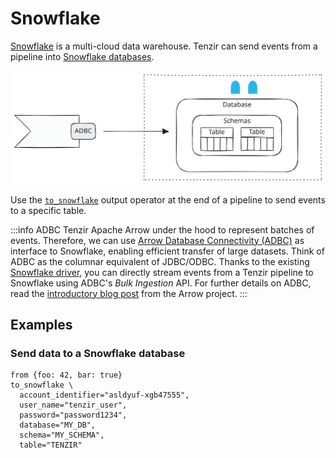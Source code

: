 # Snowflake

[Snowflake](https://snowflake.com) is a multi-cloud data warehouse. Tenzir can
send events from a pipeline into [Snowflake
databases](https://docs.snowflake.com/en/sql-reference/ddl-database).

![Snowflake](snowflake.svg)

Use the [`to_snowflake`](../../tql2/operators/to_snowflake.md) output operator
at the end of a pipeline to send events to a specific table.

:::info ADBC
Tenzir Apache Arrow under the hood to represent batches of events. Therefore, we
can use [Arrow Database Connectivity
(ADBC)](https://arrow.apache.org/docs/format/ADBC.html) as interface to
Snowflake, enabling efficient transfer of large datasets. Think of ADBC as the
columnar equivalent of JDBC/ODBC. Thanks to the existing [Snowflake
driver](https://arrow.apache.org/adbc/current/driver/snowflake.html), you can
directly stream events from a Tenzir pipeline to Snowflake using ADBC's *Bulk
Ingestion* API. For further details on ADBC, read the [introductory blog
post](https://arrow.apache.org/blog/2023/01/05/introducing-arrow-adbc/) from the
Arrow project.
:::

## Examples

### Send data to a Snowflake database

```tql
from {foo: 42, bar: true}
to_snowflake \
  account_identifier="asldyuf-xgb47555",
  user_name="tenzir_user",
  password="password1234",
  database="MY_DB",
  schema="MY_SCHEMA",
  table="TENZIR"
```
